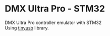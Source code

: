 # DMX Ultra Pro - STM32
 DMX Ultra Pro controller emulator with STM32 <br>
 Using [tinyusb](https://github.com/hathach/tinyusb) library. <br>

